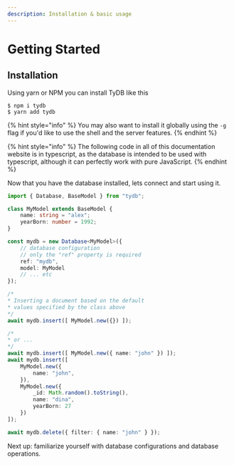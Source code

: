 ```yaml
---
description: Installation & basic usage
---
```


# Getting Started

## Installation

Using yarn or NPM you can install TyDB like this

```
$ npm i tydb
$ yarn add tydb
```

{% hint style="info" %}
 You may also want to install it globally using the `-g` flag if you'd like to use the shell and the server features.
{% endhint %}

{% hint style="info" %}
The following code in all of this documentation website is in typescript, as the database is intended to be used with typescript, although it can perfectly work with pure JavaScript.
{% endhint %}

Now that you have the database installed, lets connect and start using it. 

```typescript
import { Database, BaseModel } from "tydb";

class MyModel extends BaseModel {
    name: string = "alex";
    yearBorn: number = 1992;
}

const mydb = new Database<MyModel>({
    // database configuration
    // only the "ref" property is required
    ref: "mydb",
    model: MyModel
    // ... etc
});

/*
* Inserting a document based on the default
* values specified by the class above
*/
await mydb.insert([ MyModel.new({}) ]);

/*
* or ...
*/
await mydb.insert([ MyModel.new({ name: "john" }) ]);
await mydb.insert([ 
    MyModel.new({
        name: "john",  
    }),
    MyModel.new({
        _id: Math.random().toString(),
        name: "dina",
        yearBorn: 27
    })
]);

await mydb.delete({ filter: { name: "john" } });
```

Next up: familiarize yourself with database configurations and database operations. 

